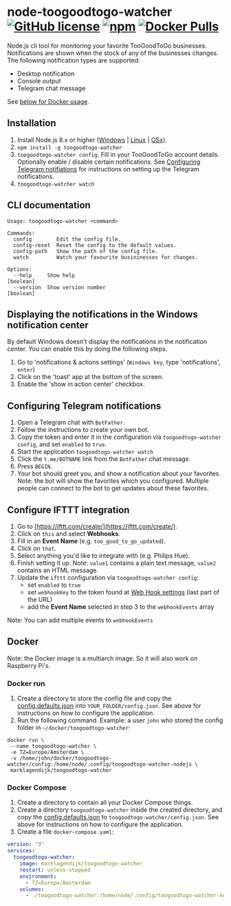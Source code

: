 # node-toogoodtogo-watcher [![GitHub license](https://img.shields.io/github/license/marklagendijk/node-toogoodtogo-watcher)](https://github.com/marklagendijk/node-toogoodtogo-watcher/blob/master/LICENSE) [![npm](https://img.shields.io/npm/v/toogoodtogo-watcher)](https://www.npmjs.com/package/toogoodtogo-watcher) [![Docker Pulls](https://img.shields.io/docker/pulls/marklagendijk/toogoodtogo-watcher)](https://hub.docker.com/r/marklagendijk/toogoodtogo-watcher)

Node.js cli tool for monitoring your favorite TooGoodToGo businesses. Notifications are shown when the stock of any of the businesses changes. The following notification types are supported:

- Desktop notification
- Console output
- Telegram chat message

See [below for Docker usage](#docker).

## Installation

1. Install Node.js 8.x or higher ([Windows](https://nodejs.org/en/download/current/) | [Linux](https://github.com/nodesource/distributions#debinstall) | [OSx](https://nodejs.org/en/download/current/)).
2. `npm install -g toogoodtogo-watcher`
3. `toogoodtogo-watcher config`. Fill in your TooGoodToGo account details. Optionally enable / disable certain notifications. See [Configuring Telegram notifiations](#configuring-telegram-notifiations) for instructions on setting up the Telegram notifications.
4. `toogoodtogo-watcher watch`

## CLI documentation

```
Usage: toogoodtogo-watcher <command>

Commands:
  config        Edit the config file.
  config-reset  Reset the config to the default values.
  config-path   Show the path of the config file.
  watch         Watch your favourite busininesses for changes.

Options:
  --help     Show help                                                 [boolean]
  --version  Show version number                                       [boolean]
```

## Displaying the notifications in the Windows notification center

By default Windows doesn't display the notifications in the notification center. You can enable this by doing the following steps.

1. Go to 'notifications & actions settings' (`Windows key`, type 'notifications', `enter`)
2. Click on the 'toast' app at the bottom of the screen.
3. Enable the 'show in action center' checkbox.

## Configuring Telegram notifications

1. Open a Telegram chat with `BotFather`.
2. Follow the instructions to create your own bot.
3. Copy the token and enter it in the configuration via `toogoodtogo-watcher config`, and set `enabled` to `true`.
4. Start the application `toogoodtogo-watcher watch`
5. Click the `t.me/BOTNAME` link from the `BotFather` chat message.
6. Press `BEGIN`.
7. Your bot should greet you, and show a notification about your favorites. Note: the bot will show the favorites which you configured. Multiple people can connect to the bot to get updates about these favorites.

## Configure IFTTT integration

1. Go to [https://ifttt.com/create/](https://ifttt.com/create/).
2. Click on `this` and select **Webhooks**.
3. Fill in an **Event Name** (e.g. `too_good_to_go_updated`).
4. Click on `that`.
5. Select anything you'd like to integrate with (e.g. Philips Hue).
6. Finish setting it up. Note: `value1` contains a plain text message, `value2` contains an HTML message.
7. Update the `ifttt` configuration via `toogoodtogo-watcher config`:
   - set `enabled` to `true`
   - set `webhookKey` to the token found at [Web Hook settings](https://ifttt.com/services/maker_webhooks/settings) (last part of the URL)
   - add the **Event Name** selected in step 3 to the `webhookEvents` array

Note: You can add multiple events to `webhookEvents`

## Docker
Note: the Docker image is a multiarch image. So it will also work on Raspberry Pi's.

### Docker run
1. Create a directory to store the config file and copy the [config.defaults.json](https://github.com/marklagendijk/node-toogoodtogo-watcher/blob/master/config.defaults.json) into `YOUR_FOLDER/config.json`. See above for instructions on how to configure the application.
2. Run the following command. Example: a user `john` who stored the config folder in `~/docker/toogoodtogo-watcher`:

```
docker run \
 --name toogoodtogo-watcher \
 -e TZ=Europe/Amsterdam \
 -v /home/john/docker/toogoodtogo-watcher/config:/home/node/.config/toogoodtogo-watcher-nodejs \
 marklagendijk/toogoodtogo-watcher
```

### Docker Compose
1. Create a directory to contain all your Docker Compose things.
2. Create a directory `toogoodtogo-watcher` inside the created directory, and copy the [config.defaults.json](https://github.com/marklagendijk/node-toogoodtogo-watcher/blob/master/config.defaults.json) to `toogoodtogo-watcher/config.json`. See above for instructions on how to configure the application.
3. Create a file `docker-compose.yaml`:

```yaml
version: "3"
services:
  toogoodtogo-watcher:
    image: marklagendijk/toogoodtogo-watcher
    restart: unless-stopped
    environment:
      - TZ=Europe/Amsterdam
    volumes:
      - ./toogoodtogo-watcher:/home/node/.config/toogoodtogo-watcher-nodejs
```
